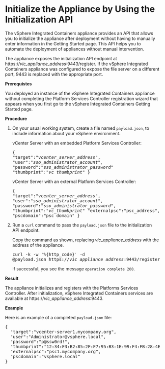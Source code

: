 # Initialize the Appliance by Using the Initialization API #

The vSphere Integrated Containers appliance provides an API that allows you to initialize the appliance after deployment without having to manually enter information in the Getting Started page. This API helps you to automate the deployment of appliances without manual intervention.

The appliance exposes the initialization API endpoint at https://<i>vic_appliance_address</i>:9443/register. If the vSphere Integrated Containers appliance was configured to expose the file server on a different port, 9443 is replaced with the appropriate port.

**Prerequistes**

You deployed an instance of the vSphere Integrated Containers appliance without completing the Platform Services Controller registration wizard that appears when you first go to the vSphere Integrated Containers Getting Started page.

**Procedure**

1. On your usual working system, create a file named `payload.json`, to include information about your vSphere environment.

    vCenter Server with an embedded Platform Services Controller:<pre>{
  "target":"<i>vcenter_server_address</i>",
  "user":"<i>sso_administrator_account</i>",
  "password":"<i>sso_administrator_password</i>"
  "thumbprint":"<i>vc_thumbprint</i>"
}</pre>

    vCenter Server with an external Platform Services Controller:<pre>{
  "target":"<i>vcenter_server_address</i>",
  "user":"<i>sso_administrator_account</i>",
  "password":"<i>sso_administrator_password</i>",
  "thumbprint":"<i>vc_thumbprint</i>"
  "externalpsc":"psc_address",
  "pscdomain":"psc_domain"
}</pre> 

2. Run a `curl` command to pass the `payload.json` file to the initialization API endpoint.

    Copy the command as shown, replacing <i>vic_appliance_address</i> with the address of the appliance.<pre>curl -k -w '%{http_code}' -d @payload.json https://<i>vic_appliance_address</i>:9443/register
</pre>If successful, you see the message `operation complete
200`. 

**Result**

The appliance initializes and registers with the Platforms Services Controller. After initialization, vSphere Integrated Containers services are available at  https://<i>vic_appliance_address</i>:9443.

**Example**

Here is an example of a completed `payload.json` file: 

<pre>{
  "target":"vcenter-server1.mycompany.org",
  "user":"Administrator@vsphere.local",
  "password":"p@ssw0rd!",
  "thumbprint":"12:34:F3:B2:85:2F:F7:95:B3:1E:99:F4:FB:28:4E:E7:5E:E0:5B:33",
  "externalpsc":"psc1.mycompany.org",
  "pscdomain":"vsphere.local"
}</pre> 